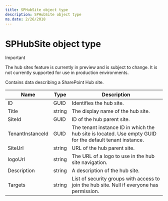 ```yaml
---
title: SPHubSite object type
description: SPHubSite object type
ms.date: 2/26/2018
---
```


# SPHubSite object type

> [!IMPORTANT]
> The hub sites feature is currently in preview and is subject to change. It is not currently supported for use in production environments.

Contains data describing a SharePoint Hub site.


|Name    |Type   |Description |
|--------|-------|------------|
|ID      |GUID   |Identifies the hub site. |
|Title   |string |The display name of the hub site. |
|SiteId  |GUID   |ID of the hub parent site. |
|TenantInstanceId |GUID |The tenant instance ID in which the hub site is located. Use empty GUID for the default tenant instance. |
|SiteUrl |string |URL of the hub parent site.
|logoUrl |string |The URL of a logo to use in the hub site navigation. |
|Description |string |A description of the hub site. |
|Targets |string |List of security groups with access to join the hub site. Null if everyone has permission. |
